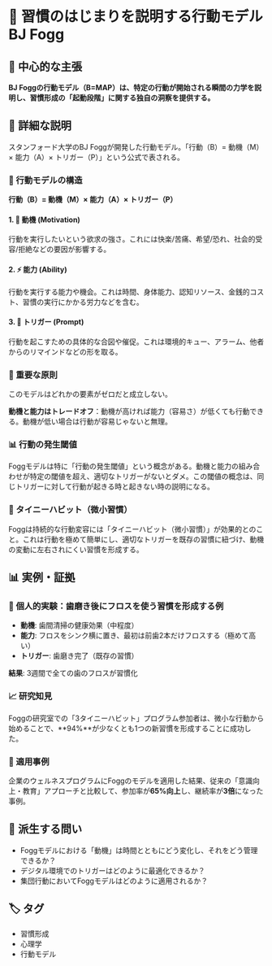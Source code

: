# 🧠 習慣のはじまりを説明する行動モデルBJ Fogg

## 🎯 中心的な主張

**BJ Foggの行動モデル（B=MAP）は、特定の行動が開始される瞬間の力学を説明し、習慣形成の「起動段階」に関する独自の洞察を提供する。**

## 📖 詳細な説明

スタンフォード大学のBJ Foggが開発した行動モデル。「行動（B）= 動機（M）× 能力（A）× トリガー（P）」という公式で表される。

### 🔬 行動モデルの構造

**行動（B）= 動機（M）× 能力（A）× トリガー（P）**

#### 1. 💪 動機 (Motivation)

行動を実行したいという欲求の強さ。これには快楽/苦痛、希望/恐れ、社会的受容/拒絶などの要因が影響する。

#### 2. ⚡ 能力 (Ability)

行動を実行する能力や機会。これは時間、身体能力、認知リソース、金銭的コスト、習慣の実行にかかる労力などを含む。

#### 3. 🔔 トリガー (Prompt)

行動を起こすための具体的な合図や催促。これは環境的キュー、アラーム、他者からのリマインドなどの形を取る。

### 🔑 重要な原則

このモデルはどれかの要素がゼロだと成立しない。

**動機と能力はトレードオフ**：動機が高ければ能力（容易さ）が低くても行動できる。動機が低い場合は行動が容易じゃないと無理。

### 📊 行動の発生閾値

Foggモデルは特に「行動の発生閾値」という概念がある。動機と能力の組み合わせが特定の閾値を超え、適切なトリガーがないとダメ。この閾値の概念は、同じトリガーに対して行動が起きる時と起きない時の説明になる。

### 🐣 タイニーハビット（微小習慣）

Foggは持続的な行動変容には「タイニーハビット（微小習慣）」が効果的とのこと。これは行動を極めて簡単にし、適切なトリガーを既存の習慣に紐づけ、動機の変動に左右されにくい習慣を形成する。

## 📊 実例・証拠

### 🦷 個人的実験：歯磨き後にフロスを使う習慣を形成する例

- **動機**: 歯間清掃の健康効果（中程度）
- **能力**: フロスをシンク横に置き、最初は前歯2本だけフロスする（極めて高い）
- **トリガー**: 歯磨き完了（既存の習慣）

**結果**: 3週間で全ての歯のフロスが習慣化

### 📈 研究知見

Foggの研究室での「3タイニーハビット」プログラム参加者は、微小な行動から始めることで、**94%**が少なくとも1つの新習慣を形成することに成功した。

### 🏢 適用事例

企業のウェルネスプログラムにFoggのモデルを適用した結果、従来の「意識向上・教育」アプローチと比較して、参加率が**65%向上**し、継続率が**3倍**になった事例。

## 🤔 派生する問い

- Foggモデルにおける「動機」は時間とともにどう変化し、それをどう管理できるか？
- デジタル環境でのトリガーはどのように最適化できるか？
- 集団行動においてFoggモデルはどのように適用されるか？

## 🏷️ タグ

- 習慣形成
- 心理学
- 行動モデル